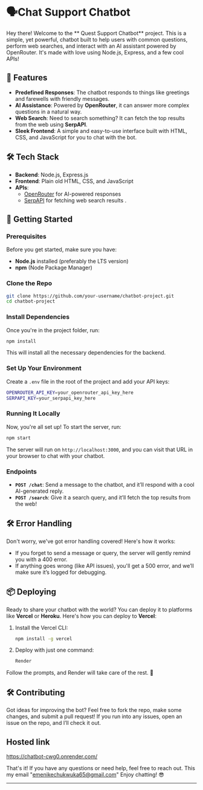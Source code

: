 # 🗣️Chat Support Chatbot

Hey there! Welcome to the ** Quest Support Chatbot** project. This is a simple, yet powerful, chatbot built to help users with common questions, perform web searches, and interact with an AI assistant powered by OpenRouter. It's made with love using Node.js, Express, and a few cool APIs!

## 🚀 Features

- **Predefined Responses**: The chatbot responds to things like greetings and farewells with friendly messages.
- **AI Assistance**: Powered by **OpenRouter**, it can answer more complex questions in a natural way.
- **Web Search**: Need to search something? It can fetch the top results from the web using **SerpAPI**.
- **Sleek Frontend**: A simple and easy-to-use interface built with HTML, CSS, and JavaScript for you to chat with the bot.

## 🛠️ Tech Stack

- **Backend**: Node.js, Express.js
- **Frontend**: Plain old HTML, CSS, and JavaScript
- **APIs**:
  - [OpenRouter](https://openrouter.ai/) for AI-powered responses
  - [SerpAPI](https://serpapi.com/) for fetching web search results
.

## 🔧 Getting Started

### Prerequisites

Before you get started, make sure you have:
- **Node.js** installed (preferably the LTS version)
- **npm** (Node Package Manager)

### Clone the Repo

```bash
git clone https://github.com/your-username/chatbot-project.git
cd chatbot-project
```

### Install Dependencies

Once you're in the project folder, run:

```bash
npm install
```

This will install all the necessary dependencies for the backend.

### Set Up Your Environment

Create a `.env` file in the root of the project and add your API keys:

```bash
OPENROUTER_API_KEY=your_openrouter_api_key_here
SERPAPI_KEY=your_serpapi_key_here
```

### Running It Locally

Now, you're all set up! To start the server, run:

```bash
npm start
```

The server will run on `http://localhost:3000`, and you can visit that URL in your browser to chat with your chatbot.

### Endpoints

- **`POST /chat`**: Send a message to the chatbot, and it’ll respond with a cool AI-generated reply.
- **`POST /search`**: Give it a search query, and it’ll fetch the top results from the web!

## 🛠️ Error Handling

Don't worry, we've got error handling covered! Here's how it works:

- If you forget to send a message or query, the server will gently remind you with a 400 error.
- If anything goes wrong (like API issues), you'll get a 500 error, and we’ll make sure it’s logged for debugging.

## 📦 Deploying

Ready to share your chatbot with the world? You can deploy it to platforms like **Vercel** or **Heroku**. Here's how you can deploy to **Vercel**:

1. Install the Vercel CLI:
    ```bash
    npm install -g vercel
    ```
2. Deploy with just one command:
    ```bash
   Render
    ```

Follow the prompts, and Render will take care of the rest. 🥳

## 🛠️ Contributing

Got ideas for improving the bot? Feel free to fork the repo, make some changes, and submit a pull request! If you run into any issues, open an issue on the repo, and I’ll check it out.

## Hosted link
https://chatbot-cwg0.onrender.com/



That's it! If you have any questions or need help, feel free to reach out. This my email "emenikechukwuka65@gmail.com" Enjoy chatting! 😎

---
